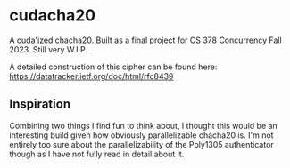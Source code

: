 # cudacha20
A cuda'ized chacha20. Built as a final project for CS 378 Concurrency Fall 2023. Still very W.I.P.

A detailed construction of this cipher can be found here: https://datatracker.ietf.org/doc/html/rfc8439

## Inspiration
Combining two things I find fun to think about, I thought this would be an interesting build given how obviously parallelizable chacha20 is. 
I'm not entirely too sure about the parallelizability of the Poly1305 authenticator though as I have not fully read in detail about it.
